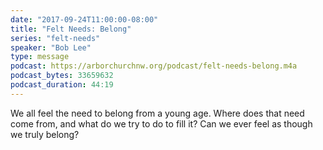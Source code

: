 ```yaml
---
date: "2017-09-24T11:00:00-08:00"
title: "Felt Needs: Belong"
series: "felt-needs"
speaker: "Bob Lee"
type: message
podcast: https://arborchurchnw.org/podcast/felt-needs-belong.m4a
podcast_bytes: 33659632
podcast_duration: 44:19
---
```


We all feel the need to belong from a young age. Where does that need come from, and what do we try to do to fill it? Can we ever feel as though we truly belong?
